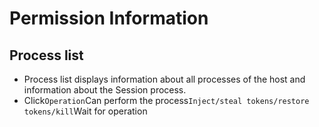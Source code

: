 # Permission Information

## Process list

+ Process list displays information about all processes of the host and information about the Session process.
+ Click`Operation`Can perform the process`Inject/steal tokens/restore tokens/kill`Wait for operation
